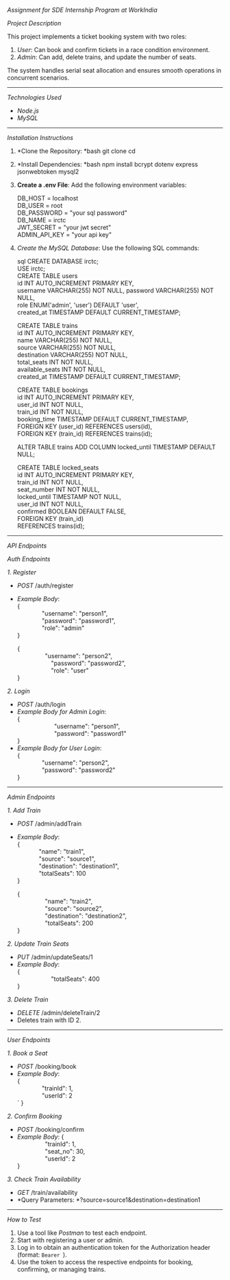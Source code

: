 *Assignment for SDE Internship Program at WorkIndia*

*Project Description*

This project implements a ticket booking system with two roles:

1. *User*: Can book and confirm tickets in a race condition environment.
1. *Admin*: Can add, delete trains, and update the number of seats.

The system handles serial seat allocation and ensures smooth operations in concurrent scenarios.

-----
*Technologies Used*

- *Node.js*
- *MySQL*
-----
*Installation Instructions*

1. *Clone the Repository: *bash git clone cd
1. *Install Dependencies: *bash npm install bcrypt dotenv express jsonwebtoken mysql2
1. **Create a .env File**: Add the following environment variables:
   
      DB\_HOST = localhost  
      DB\_USER = root  
      DB\_PASSWORD = "your sql password"  
      DB\_NAME = irctc  
      JWT\_SECRET = "your jwt secret"  
      ADMIN\_API\_KEY = "your api key"  
   
1. *Create the MySQL Database*: Use the following SQL commands: 

      sql CREATE DATABASE irctc;  
      USE irctc;  
      CREATE TABLE users  
      id INT AUTO\_INCREMENT PRIMARY KEY,  
      username VARCHAR(255) NOT NULL,
      password VARCHAR(255) NOT NULL,  
      role ENUM('admin', 'user') DEFAULT 'user',  
      created\_at TIMESTAMP DEFAULT CURRENT\_TIMESTAMP;

      CREATE TABLE trains  
      id INT AUTO\_INCREMENT PRIMARY KEY,  
      name VARCHAR(255) NOT NULL,  
      source VARCHAR(255) NOT NULL,  
      destination VARCHAR(255) NOT NULL,  
      total\_seats INT NOT NULL,  
      available\_seats INT NOT NULL,  
      created\_at TIMESTAMP DEFAULT CURRENT\_TIMESTAMP;

      CREATE TABLE bookings  
      id INT AUTO\_INCREMENT PRIMARY KEY,  
      user\_id INT NOT NULL,  
      train\_id INT NOT NULL,  
      booking\_time TIMESTAMP DEFAULT CURRENT\_TIMESTAMP,  
      FOREIGN KEY (user\_id) REFERENCES users(id),  
      FOREIGN KEY (train\_id) REFERENCES trains(id);  

      ALTER TABLE trains ADD COLUMN locked\_until TIMESTAMP DEFAULT NULL;  

      CREATE TABLE locked\_seats  
      id INT AUTO\_INCREMENT PRIMARY KEY,  
      train\_id INT NOT NULL,  
      seat\_number INT NOT NULL,  
      locked\_until TIMESTAMP NOT NULL,  
      user\_id INT NOT NULL,  
      confirmed BOOLEAN DEFAULT FALSE,  
      FOREIGN KEY (train\_id)  
      REFERENCES trains(id);  

-----
*API Endpoints*

*Auth Endpoints*

*1. Register*

- *POST* /auth/register
- *Example Body*:  
  {  
  `        `"username": "person1",  
  `        `"password": "password1",  
  `        `"role": "admin"  
  }  

  {   
  `         `"username": "person2",  
  `           `"password": "password2",  
  `           `"role": "user"  
  }  

*2. Login*

- *POST* /auth/login
- *Example Body for Admin Login*:  
  {  
  `            `"username": "person1",  
  `            `"password": "password1"  
  }
- *Example Body for User Login*:   
  {  
  `        `"username": "person2",  
  `        `"password": "password2"  
  }
-----
*Admin Endpoints*

*1. Add Train*

- *POST* /admin/addTrain
- *Example Body*:   
  {  
  `       `"name": "train1",  
  `       `"source": "source1",  
  `       `"destination": "destination1",  
  `       `"totalSeats": 100  
  } 

  {  
  `         `"name": "train2",  
  `         `"source": "source2",  
  `         `"destination": "destination2",  
  `         `"totalSeats": 200  
  }  

*2. Update Train Seats*

- *PUT* /admin/updateSeats/1
- *Example Body*:  
  {  
  `           `"totalSeats": 400  
  }

*3. Delete Train*

- *DELETE* /admin/deleteTrain/2
- Deletes train with ID 2.
-----
*User Endpoints*

*1. Book a Seat*

- *POST* /booking/book
- *Example Body*:  
  {  
  `        `"trainId": 1,  
  `        `"userId": 2  
  ` }

*2. Confirm Booking*

- *POST* /booking/confirm
- *Example Body*: 
  {  
  `         `"trainId": 1,  
  `         `"seat\_no": 30,  
  `         `"userId": 2  
  }

*3. Check Train Availability*

- *GET* /train/availability
- *Query Parameters: *?source=source1&destination=destination1
-----
*How to Test*

1. Use a tool like *Postman* to test each endpoint.
1. Start with registering a user or admin.
1. Log in to obtain an authentication token for the Authorization header (format: `Bearer `).
1. Use the token to access the respective endpoints for booking, confirming, or managing trains.